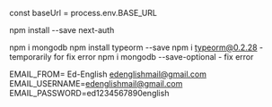 const baseUrl = process.env.BASE_URL

npm install --save next-auth

npm i mongodb
npm install typeorm --save
npm i typeorm@0.2.28 - temporarily for fix error
npm i mongodb --save-optional - fix error



EMAIL_FROM= Ed-English <edenglishmail@gmail.com>
EMAIL_USERNAME=edenglishmail@gmail.com
EMAIL_PASSWORD=ed1234567890english
